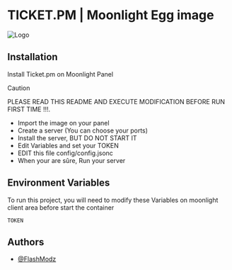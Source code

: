 

# TICKET.PM | Moonlight Egg image



![Logo](https://static1.makeuseofimages.com/wordpress/wp-content/uploads/2024/04/discord-logo-on-a-gradient-background.jpg)


## Installation

Install Ticket.pm on Moonlight Panel

> [!CAUTION]
> PLEASE READ THIS README AND EXECUTE MODIFICATION BEFORE RUN FIRST TIME !!!.

- Import the image on your panel
- Create a server (You can choose your ports)
- Install the server, BUT DO NOT START IT
- Edit Variables and set your TOKEN
- EDIT this file config/config.jsonc
- When your are sûre, Run your server
    
## Environment Variables

To run this project, you will need to modify these Variables on moonlight client area before start the container

`TOKEN`

## Authors

- [@FlashModz](https://www.github.com/FlashModz)